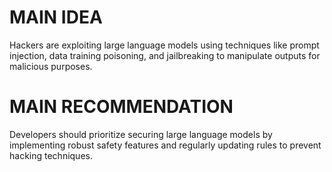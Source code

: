 # MAIN IDEA
Hackers are exploiting large language models using techniques like prompt injection, data training poisoning, and jailbreaking to manipulate outputs for malicious purposes.

# MAIN RECOMMENDATION
Developers should prioritize securing large language models by implementing robust safety features and regularly updating rules to prevent hacking techniques.
